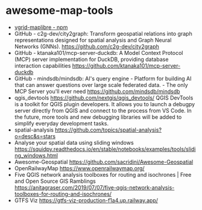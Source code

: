 # awesome-map-tools

- [vgrid-maplibre - npm](https://www.npmjs.com/package/vgrid-maplibre)
- GitHub - c2g-dev/city2graph: Transform geospatial relations into graph representations designed for spatial analysis and Graph Neural Networks (GNNs). https://github.com/c2g-dev/city2graph
- GitHub - ktanaka101/mcp-server-duckdb: A Model Context Protocol (MCP) server implementation for DuckDB, providing database interaction capabilities https://github.com/ktanaka101/mcp-server-duckdb
- GitHub - mindsdb/mindsdb: AI's query engine - Platform for building AI that can answer questions over large scale federated data. - The only MCP Server you'll ever need
https://github.com/mindsdb/mindsdb
- qgis_devtools https://github.com/nextgis/qgis_devtools/ QGIS DevTools is a toolkit for QGIS plugin developers. It allows you to launch a debugpy server directly from QGIS and connect to the process from VS Code. In the future, more tools and new debugging libraries will be added to simplify everyday development tasks.
- spatial-analysis https://github.com/topics/spatial-analysis?o=desc&s=stars
- Analyse your spatial data using sliding windows https://squidpy.readthedocs.io/en/stable/notebooks/examples/tools/sliding_windows.html
- Awesome-Geospatial https://github.com/sacridini/Awesome-Geospatial
- OpenRailwayMap https://www.openrailwaymap.org/
- Five QGIS network analysis toolboxes for routing and isochrones | Free and Open Source GIS Ramblings https://anitagraser.com/2019/07/07/five-qgis-network-analysis-toolboxes-for-routing-and-isochrones/
- GTFS Viz https://gtfs-viz-production-f1a4.up.railway.app/